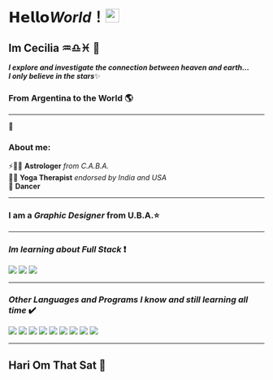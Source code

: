 # 𝗛𝗲𝗹𝗹𝗼***World***！<img src="https://user-images.githubusercontent.com/5679180/79618120-0daffb80-80be-11ea-819e-d2b0fa904d07.gif" width="27px"> 

## Im Cecilia ♒♎♓  🔱 <br>
***I explore and investigate the connection between heaven and earth... <br>
I only believe in the stars***✨ <br>

### From Argentina to the World 🌎

<hr>

🐾

### About me:

⚡🚀🌛 **Astrologer** *from C.A.B.A.* <br>
🌷💖 **Yoga Therapist** *endorsed by India and USA* <br>
💃 **Dancer** <br>

<hr>

### I am a ***Graphic Designer*** from U.B.A.⭐

<hr>

### *Im learning about Full Stack* ❗ 

<img src="https://img.shields.io/badge/-React-000000?style=flat&logo=react&logoColor=00c8ff">
<img src="https://img.shields.io/badge/-MySQL-F29111?style=flat&logo=mysql&logoColor=FFFFFF">
<img src="https://img.shields.io/badge/-Node.js-3C873A?style=flat&logo=Node.js&logoColor=white">

<hr>

### *Other Languages and Programs I know and still learning all time* ✔️ 
<img src="http://img.shields.io/badge/-VS%20Code-007ACC?style=flat&logo=visual%20studio%20code&logoColor=white">
<img src="https://img.shields.io/badge/-Python-black?style=flat&logo=python&logoColor=white"> 
<img src = "https://img.shields.io/badge/-HTML5-E34F26?style=flat&logo=html5&logoColor=white"> <img src = "https://img.shields.io/badge/-CSS3-1572B6?style=flat&logo=css3&logoColor=white">
<img src="https://img.shields.io/badge/-Sass-cc6699?style=flat&logo=sass&logoColor=ffffff">
<img src="https://img.shields.io/badge/-Bootstrap-563D7C?style=flat&logo=bootstrap&logoColor=white">
<img src="http://img.shields.io/badge/-Git-F1502F?style=flat&logo=git&logoColor=FFFFFF">
<img src="http://img.shields.io/badge/-Github-000000?style=flat&logo=github&logoColor=FFFFFF">
<img src="https://img.shields.io/badge/-JavaScript-eed718?style=flat&logo=javascript&logoColor=ffffff">

<hr>

## **Hari Om That Sat** 🙏



